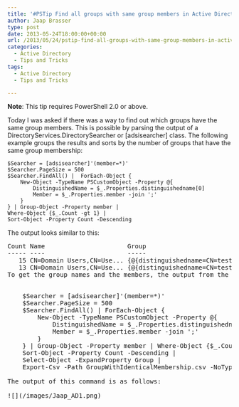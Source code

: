 ```yaml
---
title: '#PSTip Find all groups with same group members in Active Directory'
author: Jaap Brasser
type: post
date: 2013-05-24T18:00:00+00:00
url: /2013/05/24/pstip-find-all-groups-with-same-group-members-in-active-directory/
categories:
  - Active Directory
  - Tips and Tricks
tags:
  - Active Directory
  - Tips and Tricks

---
```

**Note**: This tip requires PowerShell 2.0 or above.

Today I was asked if there was a way to find out which groups have the same group members. This is possible by parsing the output of a DirectoryServices.DirectorySearcher or [adsisearcher] class. The following example groups the results and sorts by the number of groups that have the same group membership:


    $Searcher = [adsisearcher]'(member=*)'
    $Searcher.PageSize = 500
    $Searcher.FindAll() |  ForEach-Object {
        New-Object -TypeName PSCustomObject -Property @{
            DistinguishedName = $_.Properties.distinguishedname[0]
            Member = $_.Properties.member -join ';'
        }
    } | Group-Object -Property member |
    Where-Object {$_.Count -gt 1} |
    Sort-Object -Property Count -Descending

The output looks similar to this:

<pre class="brush: powershell; title: ; notranslate" title="">Count Name                      Group
----- ----                      -----
   15 CN=Domain Users,CN=Use... {@{distinguishedname=CN=test123...
   13 CN=Domain Users,CN=Use... {@{distinguishedname=CN=test456...
To get the group names and the members, the output from the Group-Object cmdlet should be expanded by utilizing Select-Object –ExpandProperty. This output will be piped to Export-Csv which will generate a report containing all groups in Active Directory that have exactly the same members:


    $Searcher = [adsisearcher]'(member=*)'
    $Searcher.PageSize = 500
    $Searcher.FindAll() | ForEach-Object {
        New-Object -TypeName PSCustomObject -Property @{
            DistinguishedName = $_.Properties.distinguishedname[0]
            Member = $_.Properties.member -join ';'
        }
    } | Group-Object -Property member | Where-Object {$_.Count -gt 1} |
    Sort-Object -Property Count -Descending |
    Select-Object -ExpandProperty Group |
    Export-Csv -Path GroupWithIdenticalMembership.csv -NoTypeInformation

The output of this command is as follows:

![](/images/Jaap_AD1.png)